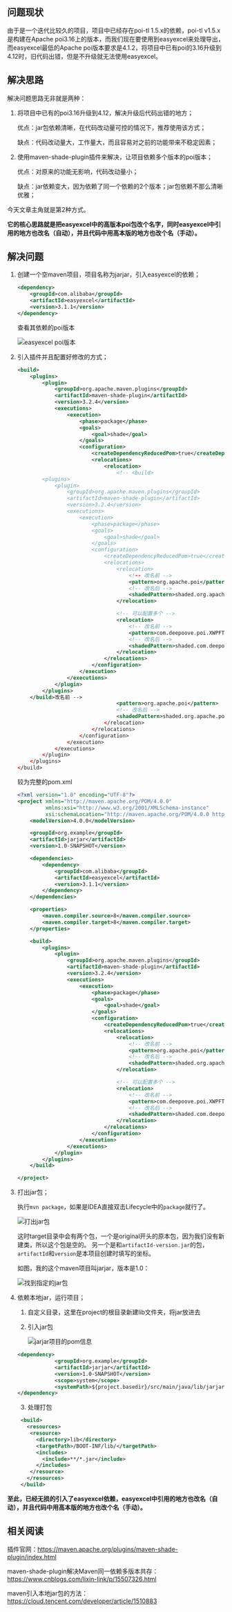 ## 问题现状

由于是一个迭代比较久的项目，项目中已经存在poi-tl 1.5.x的依赖，poi-tl v1.5.x是构建在Apache poi3.16上的版本，而我们现在要使用到easyexcel来处理导出，而easyexcel最低的Apache poi版本要求是4.1.2，将项目中已有poi的3.16升级到4.12时，旧代码出错，但是不升级就无法使用easyexcel。



## 解决思路

解决问题思路无非就是两种：



1. 将项目中已有的poi3.16升级到4.12，解决升级后代码出错的地方；

   优点：jar包依赖清晰，在代码改动量可控的情况下，推荐使用该方式；

   缺点：代码改动量大，工作量大，而且容易对之前的功能带来不稳定因素；

   

2. 使用maven-shade-plugin插件来解决，让项目依赖多个版本的poi版本；

   优点：对原来的功能无影响，代码改动量小；

   缺点：jar依赖变大，因为依赖了同一个依赖的2个版本；jar包依赖不那么清晰优雅；



今天文章主角就是第2种方式。

**它的核心思路就是把easyexcel中的高版本poi包改个名字，同时easyexcel中引用的地方也改名（自动），并且代码中用高本版的地方也改个名（手动）。**



## 解决问题

1. 创建一个空maven项目，项目名称为jarjar，引入easyexcel的依赖；

   ```xml
   <dependency>
       <groupId>com.alibaba</groupId>
       <artifactId>easyexcel</artifactId>
       <version>3.1.1</version>
   </dependency>
   ```

   查看其依赖的poi版本

   ![easyexcel poi版本](https://mkstatic.lianbian.net/202208160749041.png)

2. 引入插件并且配置好修改的方式；

   ```xml
   <build>
       <plugins>
           <plugin>
               <groupId>org.apache.maven.plugins</groupId>
               <artifactId>maven-shade-plugin</artifactId>
               <version>3.2.4</version>
               <executions>
                   <execution>
                       <phase>package</phase>
                       <goals>
                           <goal>shade</goal>
                       </goals>
                       <configuration>
                           <createDependencyReducedPom>true</createDependencyReducedPom>
                           <relocations>
                               <relocation>
                                   <!-- <build>
           <plugins>
               <plugin>
                   <groupId>org.apache.maven.plugins</groupId>
                   <artifactId>maven-shade-plugin</artifactId>
                   <version>3.2.4</version>
                   <executions>
                       <execution>
                           <phase>package</phase>
                           <goals>
                               <goal>shade</goal>
                           </goals>
                           <configuration>
                               <createDependencyReducedPom>true</createDependencyReducedPom>
                               <relocations>
                                   <relocation>
                                       <!-- 改名前 -->
                                       <pattern>org.apache.poi</pattern>
                                       <!-- 改名后 -->
                                       <shadedPattern>shaded.org.apache.poi</shadedPattern>
                                   </relocation>
   
                                   <!-- 可以配置多个 -->
                                   <relocation>
                                       <!-- 改名前 -->
                                       <pattern>com.deepoove.poi.XWPFTemplate</pattern>
                                       <!-- 改名后 -->
                                       <shadedPattern>shaded.com.deepoove.poi.XWPFTemplate</shadedPattern>
                                   </relocation>
                               </relocations>
                           </configuration>
                       </execution>
                   </executions>
               </plugin>
           </plugins>
       </build>改名前 -->
                                   <pattern>org.apache.poi</pattern>
                                   <!-- 改名后 -->
                                   <shadedPattern>shaded.org.apache.poi</shadedPattern>
                               </relocation>
                           </relocations>
                       </configuration>
                   </execution>
               </executions>
           </plugin>
       </plugins>
   </build>
   ```

   较为完整的pom.xml

   ```xml
   <?xml version="1.0" encoding="UTF-8"?>
   <project xmlns="http://maven.apache.org/POM/4.0.0"
            xmlns:xsi="http://www.w3.org/2001/XMLSchema-instance"
            xsi:schemaLocation="http://maven.apache.org/POM/4.0.0 http://maven.apache.org/xsd/maven-4.0.0.xsd">
       <modelVersion>4.0.0</modelVersion>
   
       <groupId>org.example</groupId>
       <artifactId>jarjar</artifactId>
       <version>1.0-SNAPSHOT</version>
   
       <dependencies>
           <dependency>
               <groupId>com.alibaba</groupId>
               <artifactId>easyexcel</artifactId>
               <version>3.1.1</version>
           </dependency>
       </dependencies>
   
       <properties>
           <maven.compiler.source>8</maven.compiler.source>
           <maven.compiler.target>8</maven.compiler.target>
       </properties>
   
       <build>
           <plugins>
               <plugin>
                   <groupId>org.apache.maven.plugins</groupId>
                   <artifactId>maven-shade-plugin</artifactId>
                   <version>3.2.4</version>
                   <executions>
                       <execution>
                           <phase>package</phase>
                           <goals>
                               <goal>shade</goal>
                           </goals>
                           <configuration>
                               <createDependencyReducedPom>true</createDependencyReducedPom>
                               <relocations>
                                   <relocation>
                                       <!-- 改名前 -->
                                       <pattern>org.apache.poi</pattern>
                                       <!-- 改名后 -->
                                       <shadedPattern>shaded.org.apache.poi</shadedPattern>
                                   </relocation>
   
                                   <!-- 可以配置多个 -->
                                   <relocation>
                                       <!-- 改名前 -->
                                       <pattern>com.deepoove.poi.XWPFTemplate</pattern>
                                       <!-- 改名后 -->
                                       <shadedPattern>shaded.com.deepoove.poi.XWPFTemplate</shadedPattern>
                                   </relocation>
                               </relocations>
                           </configuration>
                       </execution>
                   </executions>
               </plugin>
           </plugins>
       </build>
   
   </project>
   ```

   

3. 打出jar包；

   执行`mvn package`，如果是IDEA直接双击Lifecycle中的`package`就行了。

   ![打出jar包](https://mkstatic.lianbian.net/202208160738987.png)

   这时target目录中会有两个包，一个是original开头的原本包，因为我们没有新建类，所以这个包是空的。
   另一个是和`artifactId-version.jar`的包，`artifactId`和`version`是本项目创建时填写的坐标。

   如图，我的这个maven项目叫jarjar，版本是1.0：

   ![找到指定的jar包](https://mkstatic.lianbian.net/202208160751564.png)

4. 依赖本地jar，运行项目；

   1. 自定义目录，这里在project的根目录新建lib文件夹，将jar放进去

   2. 引入jar包

      ![jarjar项目的pom信息](https://mkstatic.lianbian.net/202208160759463.png)

   ```xml
   <dependency>
               <groupId>org.example</groupId>
               <artifactId>jarjar</artifactId>
               <version>1.0-SNAPSHOT</version>
               <scope>system</scope>
               <systemPath>${project.basedir}/src/main/java/lib/jarjar-1.0-SNAPSHOT.jar</systemPath>
   </dependency>
   ```

   3. 处理打包

   ```xml
    <build>
      <resources>
       <resource>
         <directory>lib</directory>
         <targetPath>/BOOT-INF/lib/</targetPath>
         <includes>
           <include>**/*.jar</include>
         </includes>
       </resource>
      </resources>
    </build>
   ```

   

**至此，已经无损的引入了easyexcel依赖，easyexcel中引用的地方也改名（自动），并且代码中用高本版的地方也改个名（手动）。**



## 相关阅读

插件官网：https://maven.apache.org/plugins/maven-shade-plugin/index.html

maven-shade-plugin解决Maven同一依赖多版本共存：https://www.cnblogs.com/lixin-link/p/15507326.html

maven引入本地jar包的方法：https://cloud.tencent.com/developer/article/1510883



